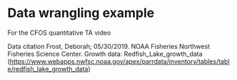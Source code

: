 # Data wrangling example
For the CFOS quantitative TA video

Data citation
Frost, Deborah; 05/30/2019. NOAA Fisheries Northwest Fisheries Science Center. Growth data: Redfish_Lake_growth_data (https://www.webapps.nwfsc.noaa.gov/apex/parrdata/inventory/tables/table/redfish_lake_growth_data)